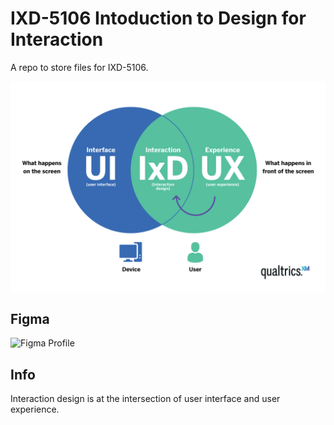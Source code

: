 # IXD-5106 Intoduction to Design for Interaction
A repo to store files for IXD-5106.

![Interaction Design](ixd5106.png)

## Figma
![Figma Profile](https://www.figma.com/files/recents-and-sharing/recently-viewed?fuid=1281712545091450295)

## Info
Interaction design is at the intersection of user interface and user experience.



